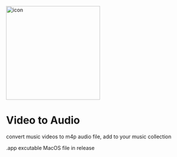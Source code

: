 
<img width="256" alt="icon" src="https://github.com/user-attachments/assets/16302b48-2f80-456e-9550-6c7d45779869">

# Video to Audio

convert music videos to m4p audio file, add to your music collection 

.app excutable MacOS file in release
